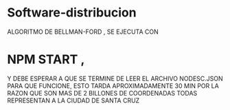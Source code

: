 # Software-distribucion
ALGORITMO DE BELLMAN-FORD , SE EJECUTA CON 
# NPM START , 
Y DEBE ESPERAR A QUE SE TERMINE DE LEER EL ARCHIVO NODESC.JSON PARA QUE FUNCIONE, ESTO TARDA APROXIMADAMENTE 30 MIN POR LA RAZON QUE SON MAS DE 2 BILLONES DE COORDENADAS TODAS REPRESENTAN A LA CIUDAD DE SANTA CRUZ